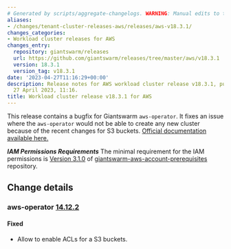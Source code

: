 ```yaml
---
# Generated by scripts/aggregate-changelogs. WARNING: Manual edits to this files will be overwritten.
aliases:
- /changes/tenant-cluster-releases-aws/releases/aws-v18.3.1/
changes_categories:
- Workload cluster releases for AWS
changes_entry:
  repository: giantswarm/releases
  url: https://github.com/giantswarm/releases/tree/master/aws/v18.3.1
  version: 18.3.1
  version_tag: v18.3.1
date: '2023-04-27T11:16:29+00:00'
description: Release notes for AWS workload cluster release v18.3.1, published on
  27 April 2023, 11:16.
title: Workload cluster release v18.3.1 for AWS
---
```


This release contains a bugfix for Giantswarm `aws-operator`. It fixes an issue where the `aws-operator` would not be able to create any new cluster because of the recent changes for S3 buckets. [Official documentation available here.](https://aws.amazon.com/blogs/aws/heads-up-amazon-s3-security-changes-are-coming-in-april-of-2023/)

***IAM Permissions Requirements***
The minimal requirement for the IAM permissions is [Version 3.1.0](https://github.com/giantswarm/giantswarm-aws-account-prerequisites/blob/master/CHANGELOG.md#310---2023-04-27) of [giantswarm-aws-account-prerequisites](https://github.com/giantswarm/giantswarm-aws-account-prerequisites/) repository.

## Change details


### aws-operator [14.12.2](https://github.com/giantswarm/aws-operator/releases/tag/v14.12.2)

#### Fixed
- Allow to enable ACLs for a S3 buckets.
